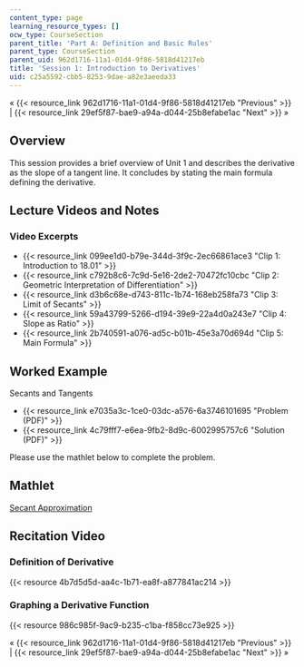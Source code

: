 ```yaml
---
content_type: page
learning_resource_types: []
ocw_type: CourseSection
parent_title: 'Part A: Definition and Basic Rules'
parent_type: CourseSection
parent_uid: 962d1716-11a1-01d4-9f86-5818d41217eb
title: 'Session 1: Introduction to Derivatives'
uid: c25a5592-cbb5-8253-9dae-a82e3aeeda33
---
```

« {{< resource_link 962d1716-11a1-01d4-9f86-5818d41217eb "Previous" >}} | {{< resource_link 29ef5f87-bae9-a94a-d044-25b8efabe1ac "Next" >}} »

## Overview

This session provides a brief overview of Unit 1 and describes the derivative as the slope of a tangent line. It concludes by stating the main formula defining the derivative.

## Lecture Videos and Notes

### Video Excerpts

- {{< resource_link 099ee1d0-b79e-344d-3f9c-2ec66861ace3 "Clip 1: Introduction to 18.01" >}}
- {{< resource_link c792b8c6-7c9d-5e16-2de2-70472fc10cbc "Clip 2: Geometric Interpretation of Differentiation" >}}
- {{< resource_link d3b6c68e-d743-811c-1b74-168eb258fa73 "Clip 3: Limit of Secants" >}}
- {{< resource_link 59a43799-5266-d194-39e9-22a4d0a243e7 "Clip 4: Slope as Ratio" >}}
- {{< resource_link 2b740591-a076-ad5c-b01b-45e3a70d694d "Clip 5: Main Formula" >}}

## Worked Example

Secants and Tangents

- {{< resource_link e7035a3c-1ce0-03dc-a576-6a3746101695 "Problem (PDF)" >}}
- {{< resource_link 4c79fff7-e6ea-9fb2-8d9c-6002995757c6 "Solution (PDF)" >}}

Please use the mathlet below to complete the problem.

## Mathlet

[Secant Approximation](/ans7870/18/18.01SC/f10/mathlets/secantApproximation.html)

## Recitation Video

### Definition of Derivative

{{< resource 4b7d5d5d-aa4c-1b71-ea8f-a877841ac214 >}}

### Graphing a Derivative Function

{{< resource 986c985f-9ac9-b235-c1ba-f858cc73e925 >}}

« {{< resource_link 962d1716-11a1-01d4-9f86-5818d41217eb "Previous" >}} | {{< resource_link 29ef5f87-bae9-a94a-d044-25b8efabe1ac "Next" >}} »
